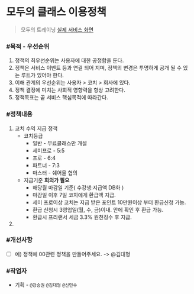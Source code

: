 # 모두의 클래스 이용정책

> 모두의 트레이닝 [실제 서비스 화면](www.modooclass.net)
>



### **#목적 - 우선순위**

1. 정책의 최우선순위는 사용자에 대한 공정함을 둔다.
2. 정책은 서비스 이벤트 등과 연결 되어 지며, 정책의 변경은 투명하게 공개 될 수 있는 루트가 있어야 한다. 
3. 이해 관계의 우선순위는 사용자 > 코치 > 회사에 있다. 
4. 정책 결정에 미치는 사회적 영향력을 항상 고려한다. 
5. 정책목표는 곧 서비스 핵심목적에 따라간다. 




### **#정책내용**

1. 코치 수익 지급 정책
   - 코치등급 
     - 일반 - 무료클래스만 개설
     - 세미프로 - 5:5 
     - 프로 -  6:4 
     - 파트너 - 7:3 
     - 마스터 - 쉐어율 협의
   - 지급기준 **회의가 필요**
     - 해당월 마감일 기준( 수강생:지급액 DB화 )
     - 마감일 이후 7일 코치에게 환급액 지급. 
     - 세미 프로이상 코치는 지급 받은 포인트 10만원이상 부터 환급신청 가능. 
     - 환급 신청시 3영업일(월, 수, 금)이내.  안에 확인 후 환급 가능. 
     - 환급시 프리랜서 세금 3.3% 원천징수 후 지급. 
2. 



### #개선사항

- [ ] 예) 정책에 00관련 정책을 만들어주세요. -> @김대형



### **#작업자**

- 기획 - `@강승권` `@김대형` `@신민수` 


